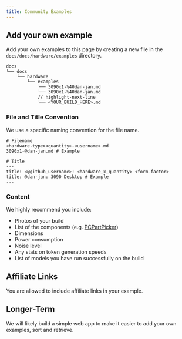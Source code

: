 ```yaml
---
title: Community Examples
---
```


## Add your own example

Add your own examples to this page by creating a new file in the `docs/docs/hardware/examples` directory. 

```shell
docs
└── docs
    └── hardware
        └── examples
            └── 3090x1-%40dan-jan.md
            └── 3090x1-%40dan-jan.md
            // highlight-next-line
            └── <YOUR_BUILD_HERE>.md
```
### File and Title Convention

We use a specific naming convention for the file name. 

```shell
# Filename
<hardware-type><quantity>-<username>.md
3090x1-@dan-jan.md # Example

# Title
---
title: <@github_username>: <hardware_x_quantity> <form-factor>
title: @dan-jan: 3090 Desktop # Example
---
```

### Content

We highly recommend you include:

- Photos of your build
- List of the components (e.g. [PCPartPicker](https://pcpartpicker.com))
- Dimensions
- Power consumption
- Noise level
- Any stats on token generation speeds
- List of models you have run successfully on the build

## Affiliate Links

You are allowed to include affiliate links in your example.

## Longer-Term

We will likely build a simple web app to make it easier to add your own examples, sort and retrieve. 